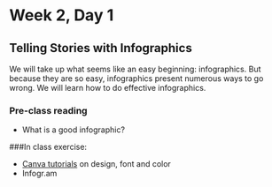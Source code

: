 # Week 2, Day 1 

## Telling Stories with Infographics

We will take up what seems like an easy beginning: infographics. But because they are so easy, infographics present numerous ways to go wrong. We will learn how to do effective infographics.

### Pre-class reading
- What is a good infographic?

###In class exercise:
- [Canva tutorials](https://designschool.canva.com/tutorials/) on design, font and color
- Infogr.am

